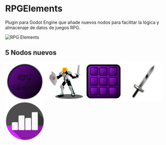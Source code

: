 # RPGElements
Plugin para Godot Engine que añade nuevos nodos para facilitar la lógica y almacenaje de datos de juegos RPG.
 
![RPG Elements]()

## 5 Nodos nuevos

![RPG Elements Node](https://github.com/MatiasVME/RPGElements/blob/master/addons/RPGElements/Icons/Original/RPGElements_Node.png)![Player Node](https://github.com/MatiasVME/RPGElements/blob/master/addons/RPGElements/Icons/Original/Player_Node.png)
![Inventory Node](https://github.com/MatiasVME/RPGElements/blob/master/addons/RPGElements/Icons/Original/Inventory_Node.png)![Item Node](https://github.com/MatiasVME/RPGElements/blob/master/addons/RPGElements/Icons/Original/Item_Node.png)
![Stats Node](https://github.com/MatiasVME/RPGElements/blob/master/addons/RPGElements/Icons/Original/Stats_Node.png)
